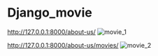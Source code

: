 # Django_movie
http://127.0.0.1:8000/about-us/
![movie_1](https://user-images.githubusercontent.com/50401924/144229117-65e72cef-4a18-44ef-abbf-2fc4711bac18.JPG)

http://127.0.0.1:8000/about-us/movies/
![movie_2](https://user-images.githubusercontent.com/50401924/144229126-a76f03eb-f8bd-44d9-b410-b3c89ca72bcb.JPG)
